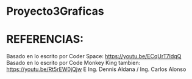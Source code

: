 # Proyecto3Graficas
# REFERENCIAS:
Basado en lo escrito por Coder Space:
https://youtu.be/ECqUrT7IdqQ
Basado en lo escrito por Code Monkey King tambien:
https://youtu.be/Rt5rEW0jQjw
E Ing. Dennis Aldana / Ing. Carlos Alonso
